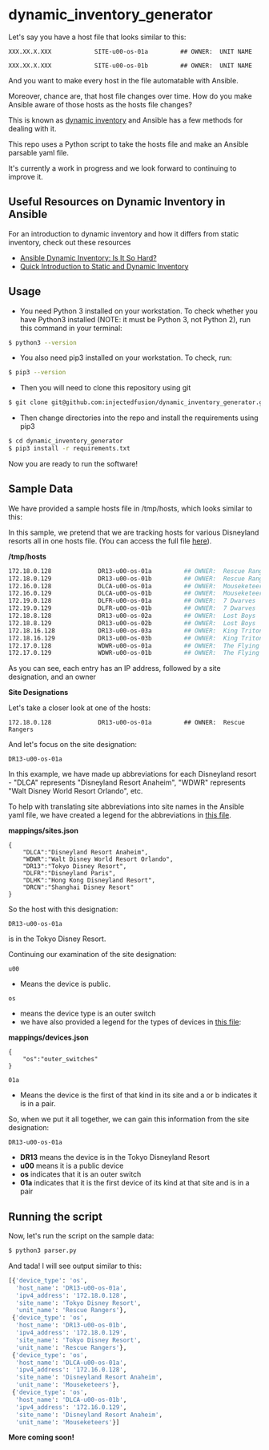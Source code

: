 # dynamic_inventory_generator

Let's say you have a host file that looks similar to this:

```
XXX.XX.X.XXX            SITE-u00-os-01a         ## OWNER:  UNIT NAME

XXX.XX.X.XXX            SITE-u00-os-01b         ## OWNER:  UNIT NAME
```

And you want to make every host in the file automatable with Ansible.

Moreover, chance are, that host file changes over time. How do you make Ansible aware of those hosts as the hosts file changes?

This is known as [dynamic inventory](https://docs.ansible.com/ansible/latest/user_guide/intro_dynamic_inventory.html) and Ansible has a few methods for dealing with it.

This repo uses a Python script to take the hosts file and make an Ansible parsable yaml file.

It's currently a work in progress and we look forward to continuing to improve it.

## Useful Resources on Dynamic Inventory in Ansible

For an introduction to dynamic inventory and how it differs from static inventory, check out these resources

* [Ansible Dynamic Inventory: Is It So Hard?](https://blog.opstree.com/2019/05/14/ansible-dynamic-inventory-is-it-so-hard/)
* [Quick Introduction to Static and Dynamic Inventory](https://www.youtube.com/watch?v=VlIl2gyF7kA)

## Usage

* You need Python 3 installed on your workstation. To check whether you have Python3 installed (NOTE: it must be Python 3, not Python 2), run this command in your terminal:

```bash
$ python3 --version
```

* You also need pip3 installed on your workstation. To check, run:

```bash
$ pip3 --version
```

* Then you will need to clone this repository using git

```bash
$ git clone git@github.com:injectedfusion/dynamic_inventory_generator.git 
```

* Then change directories into the repo and install the requirements using pip3

```bash
$ cd dynamic_inventory_generator
$ pip3 install -r requirements.txt
```

Now you are ready to run the software!

## Sample Data

We have provided a sample hosts file in /tmp/hosts, which looks similar to this:

In this sample, we pretend that we are tracking hosts for various Disneyland resorts all in one hosts file. (You can access the full file [here](tmp/hosts)).

**/tmp/hosts**
```bash
172.18.0.128             DR13-u00-os-01a         ## OWNER:  Rescue Rangers
172.18.0.129             DR13-u00-os-01b         ## OWNER:  Rescue Rangers
172.16.0.128             DLCA-u00-os-01a         ## OWNER:  Mouseketeers
172.16.0.129             DLCA-u00-os-01b         ## OWNER:  Mouseketeers
172.19.0.128             DLFR-u00-os-01a         ## OWNER:  7 Dwarves
172.19.0.129             DLFR-u00-os-01b         ## OWNER:  7 Dwarves
172.18.8.128             DR13-u00-os-02a         ## OWNER:  Lost Boys
172.18.8.129             DR13-u00-os-02b         ## OWNER:  Lost Boys
172.18.16.128            DR13-u00-os-03a         ## OWNER:  King Tritons Daughters
172.18.16.129            DR13-u00-os-03b         ## OWNER:  King Tritons Daughters
172.17.0.128             WDWR-u00-os-01a         ## OWNER:  The Flying Dutchman
172.17.0.129             WDWR-u00-os-01b         ## OWNER:  The Flying Dutchman
```

As you can see, each entry has an IP address, followed by a site designation, and an owner

**Site Designations**

Let's take a closer look at one of the hosts:

```
172.18.0.128             DR13-u00-os-01a         ## OWNER:  Rescue Rangers
```

And let's focus on the site designation:

```
DR13-u00-os-01a 
```

In this example, we have made up abbreviations for each Disneyland resort - "DLCA" represents "Disneyland Resort Anaheim", "WDWR" represents "Walt Disney World Resort Orlando", etc.

To help with translating site abbreviations into site names in the Ansible yaml file, we have created a legend for the abbreviations in [this file](mappings/sites.json).

**mappings/sites.json**
```
{
    "DLCA":"Disneyland Resort Anaheim",
    "WDWR":"Walt Disney World Resort Orlando",
    "DR13":"Tokyo Disney Resort",
    "DLFR":"Disneyland Paris",
    "DLHK":"Hong Kong Disneyland Resort",
    "DRCN":"Shanghai Disney Resort"
}
```

So the host with this designation:

```
DR13-u00-os-01a
```

is in the Tokyo Disney Resort.

Continuing our examination of the site designation:

```
u00
```
* Means the device is public.

```
os
```
* means the device type is an outer switch
* we have also provided a legend for the types of devices in [this file](mappings/devices.json):

**mappings/devices.json**

```
{
    "os":"outer_switches"
}
```

```
01a
```
* Means the device is the first of that kind in its site and a or b indicates it is in a pair.

So, when we put it all together, we can gain this information from the site designation:

```
DR13-u00-os-01a
```
* **DR13** means the device is in the Tokyo Disneyland Resort
* **u00** means it is a public device
* **os** indicates that it is an outer switch
* **01a** indicates that it is the first device of its kind at that site and is in a pair

## Running the script

Now, let's run the script on the sample data:

```bash
$ python3 parser.py
```

And tada! I will see output similar to this:

```bash
[{'device_type': 'os',
  'host_name': 'DR13-u00-os-01a',
  'ipv4_address': '172.18.0.128',
  'site_name': 'Tokyo Disney Resort',
  'unit_name': 'Rescue Rangers'},
 {'device_type': 'os',
  'host_name': 'DR13-u00-os-01b',
  'ipv4_address': '172.18.0.129',
  'site_name': 'Tokyo Disney Resort',
  'unit_name': 'Rescue Rangers'},
 {'device_type': 'os',
  'host_name': 'DLCA-u00-os-01a',
  'ipv4_address': '172.16.0.128',
  'site_name': 'Disneyland Resort Anaheim',
  'unit_name': 'Mouseketeers'},
 {'device_type': 'os',
  'host_name': 'DLCA-u00-os-01b',
  'ipv4_address': '172.16.0.129',
  'site_name': 'Disneyland Resort Anaheim',
  'unit_name': 'Mouseketeers'}]
```

**More coming soon!**

